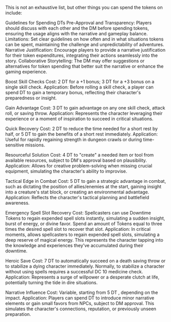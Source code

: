 This is not an exhaustive list, but other things you can spend the tokens on include: 

Guidelines for Spending DTs 
Pre-Approval and Transparency: Players should discuss with each other and the DM before spending tokens, ensuring the usage aligns with the narrative and gameplay balance. 
Limitations: Set clear guidelines on how often and in what situations tokens can be spent, maintaining the challenge and unpredictability of adventures. 
Narrative Justification: Encourage players to provide a narrative justification for their token expenditures, integrating their actions seamlessly into the story. 
Collaborative Storytelling: The DM may offer suggestions or alternatives for token spending that better suit the narrative or enhance the gaming experience. 

Boost Skill Checks Cost: 2 DT for a +1 bonus; 3 DT for a +3 bonus on a single skill check. 
Application: Before rolling a skill check, a player can spend DT to gain a temporary bonus, reflecting their character's preparedness or insight. 

Gain Advantage Cost: 3 DT to gain advantage on any one skill check, attack roll, or saving throw. 
Application: Represents the character leveraging their experience or a moment of inspiration to succeed in critical situations. 

Quick Recovery Cost: 2 DT to reduce the time needed for a short rest by half, or 5 DT to gain the benefits of a short rest immediately. 
Application: Useful for rapidly regaining strength in dungeon crawls or during time-sensitive missions. 

Resourceful Solution Cost: 4 DT to "create" a needed item or tool from available resources, subject to DM's approval based on plausibility. 
Application: Allows for creative problem-solving when missing crucial equipment, simulating the character's ability to improvise.

Tactical Edge in Combat Cost: 5 DT to gain a strategic advantage in combat, such as dictating the position of allies/enemies at the start, gaining insight into a creature's stat block, or creating an environmental advantage. 
Application: Reflects the character's tactical planning and battlefield awareness. 

Emergency Spell Slot Recovery Cost: Spellcasters can use Downtime Tokens to regain expended spell slots instantly, simulating a sudden insight, burst of energy, or divine favor. Spend an amount of Tokens equal to three times the desired spell slot to recover that slot. 
Application: In critical moments, allows spellcasters to regain expended spell slots, simulating a deep reserve of magical energy. This represents the character tapping into the knowledge and experiences they've accumulated during their downtime. 

Heroic Save Cost: 7 DT to automatically succeed on a death saving throw or to stabilize a dying character immediately. Normally, to stabilize a character without using spells requires a successful DC 10 medicine check. 
Application: Represents a surge of willpower or a desperate clutch at life, potentially turning the tide in dire situations. 

Narrative Influence Cost: Variable, starting from 5 DT , depending on the impact. 
Application: Players can spend DT to introduce minor narrative elements or gain small favors from NPCs, subject to DM approval. This simulates the character's connections, reputation, or previously unseen preparation.